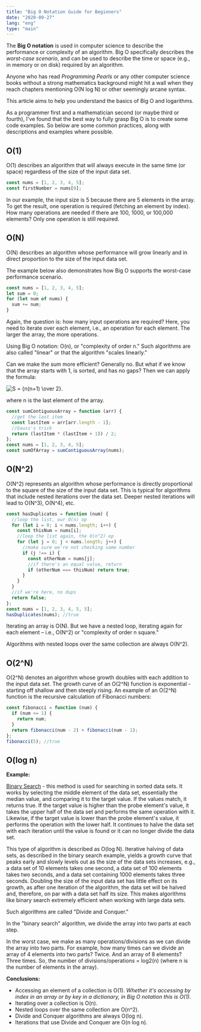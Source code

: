 ```yaml
---
title: "Big O Notation Guide for Beginners"
date: "2020-09-27"
lang: "eng"
type: "main"
---
```


The **Big O notation** is used in computer science to describe the performance or complexity of an algorithm.
Big O specifically describes the *worst-case scenario*, and can be used to describe the time or space (e.g., in memory or on disk) required by an algorithm.

Anyone who has read *Programming Pearls* or any other computer science books without a strong mathematics background might hit a wall when they reach chapters mentioning O(N log N) or other seemingly arcane syntax.

This article aims to help you understand the basics of Big O and logarithms.

As a programmer first and a mathematician second (or maybe third or fourth), I've found that the best way to fully grasp Big O is to create some code examples. So below are some common practices, along with descriptions and examples where possible.

## O(1)

O(1) describes an algorithm that will always execute in the same time (or space) regardless of the size of the input data set.

```javascript
const nums = [1, 2, 3, 4, 5];
const firstNumber = nums[0];

```

In our example, the input size is 5 because there are 5 elements in the array. To get the result, one operation is required (fetching an element by index). How many operations are needed if there are 100, 1000, or 100,000 elements? Only one operation is still required.

## O(N)

O(N) describes an algorithm whose performance will grow linearly and in direct proportion to the size of the input data set.

The example below also demonstrates how Big O supports the worst-case performance scenario.

```javascript
const nums = [1, 2, 3, 4, 5];
let sum = 0;
for (let num of nums) {
  sum += num;
}
```

Again, the question is: how many input operations are required? Here, you need to iterate over each element, i.e., an operation for each element. The larger the array, the more operations.

Using Big O notation: O(n), or "complexity of order n." Such algorithms are also called "linear" or that the algorithm "scales linearly."

Can we make the sum more efficient? Generally no. But what if we know that the array starts with 1, is sorted, and has no gaps? Then we can apply the formula:

<img src="https://i.upmath.me/svg/S%20%3D%20%7Bn(n%2B1)%20%5Cover%202%7D." alt="S = {n(n+1) \over 2}." />

where n is the last element of the array.

```javascript
const sumContiguousArray = function (arr) {
  //get the last item
  const lastItem = arr[arr.length - 1];
  //Gauss's trick
  return (lastItem * (lastItem + 1)) / 2;
};
const nums = [1, 2, 3, 4, 5];
const sumOfArray = sumContiguousArray(nums);

```

## O(N^2)

O(N^2) represents an algorithm whose performance is directly proportional to the square of the size of the input data set. This is typical for algorithms that include nested iterations over the data set. Deeper nested iterations will lead to O(N^3), O(N^4), etc.

```javascript
const hasDuplicates = function (num) {
  //loop the list, our O(n) op
  for (let i = 0; i < nums.length; i++) {
    const thisNum = nums[i];
    //loop the list again, the O(n^2) op
    for (let j = 0; j < nums.length; j++) {
      //make sure we're not checking same number
      if (j !== i) {
        const otherNum = nums[j];
        //if there's an equal value, return
        if (otherNum === thisNum) return true;
      }
    }
  }
  //if we're here, no dups
  return false;
};
const nums = [1, 2, 3, 4, 5, 5];
hasDuplicates(nums); //true
```

Iterating an array is O(N).
But we have a nested loop, iterating again for each element – i.e., O(N^2) or "complexity of order n square."

Algorithms with nested loops over the same collection are always O(N^2).

## O(2^N)

O(2^N) denotes an algorithm whose growth doubles with each addition to the input data set. The growth curve of an O(2^N) function is exponential - starting off shallow and then steeply rising. An example of an O(2^N) function is the recursive calculation of Fibonacci numbers:

```javascript
const fibonacci = function (num) {
  if (num <= 1) {
    return num;
  }
  return fibonacci(num - 2) + fibonacci(num - 1);
};
fibonacci(5); //true

```

## O(log n)

**Example:**

[Binary Search](https://en.wikipedia.org/wiki/Binary_search) - this method is used for searching in sorted data sets. It works by selecting the middle element of the data set, essentially the median value, and comparing it to the target value. If the values match, it returns true. If the target value is higher than the probe element's value, it takes the upper half of the data set and performs the same operation with it. Likewise, if the target value is lower than the probe element's value, it performs the operation with the lower half. It continues to halve the data set with each iteration until the value is found or it can no longer divide the data set.

This type of algorithm is described as O(log N). Iterative halving of data sets, as described in the binary search example, yields a growth curve that peaks early and slowly levels out as the size of the data sets increases, e.g., a data set of 10 elements takes one second, a data set of 100 elements takes two seconds, and a data set containing 1000 elements takes three seconds. Doubling the size of the input data set has little effect on its growth, as after one iteration of the algorithm, the data set will be halved and, therefore, on par with a data set half its size. This makes algorithms like binary search extremely efficient when working with large data sets.

Such algorithms are called "Divide and Conquer."

In the "binary search" algorithm, we divide the array into two parts at each step.

In the worst case, we make as many operations/divisions as we can divide the array into two parts. For example, how many times can we divide an array of 4 elements into two parts? Twice. And an array of 8 elements? Three times. So, the number of divisions/operations = log2(n) (where n is the number of elements in the array).

**Conclusions:**

- Accessing an element of a collection is O(1). *Whether it's accessing by index in an array or by key in a dictionary, in Big O notation this is O(1)*.
- Iterating over a collection is O(n).
- Nested loops over the same collection are O(n^2).
- Divide and Conquer algorithms are always O(log n).
- Iterations that use Divide and Conquer are O(n log n).
